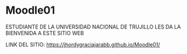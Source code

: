 # Moodle01

ESTUDIANTE DE LA UNIVERSIDAD NACIONAL DE TRUJILLO LES DA LA BIENVENIDA A ESTE SITIO WEB

LINK DEL SITIO: https://jhordygraciajarabb.github.io/Moodle01/
